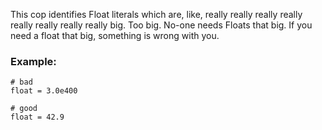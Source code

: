 This cop identifies Float literals which are, like, really really really
really really really really really big. Too big. No-one needs Floats
that big. If you need a float that big, something is wrong with you.

### Example:
    # bad
    float = 3.0e400

    # good
    float = 42.9